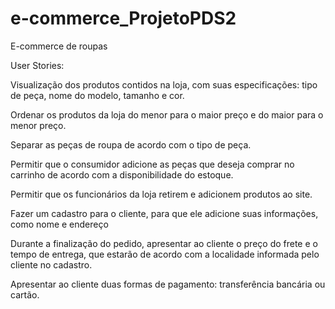 # e-commerce_ProjetoPDS2

E-commerce de roupas 

User Stories:

Visualização dos produtos contidos na loja, com suas especificações: tipo de peça, nome do modelo, tamanho e cor. 

Ordenar os produtos da loja do menor para o maior preço e do maior para o menor preço. 

Separar as peças de roupa de acordo com o tipo de peça. 

Permitir que o consumidor adicione as peças que deseja comprar no carrinho de acordo com a disponibilidade do estoque. 

Permitir que os funcionários da loja retirem e adicionem produtos ao site. 

Fazer um cadastro para o cliente, para que ele adicione suas informações, como nome e endereço 

Durante a finalização do pedido, apresentar ao cliente o preço do frete e o tempo de entrega, que estarão de acordo com a localidade informada pelo cliente no cadastro. 

Apresentar ao cliente duas formas de pagamento: transferência bancária ou cartão.
